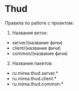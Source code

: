 # Thud

Правила по работе с проектом:

1) Названия веток:

* server/(название фичи)
* client/(название фичи)
* common/(название фичи)

2) Названия пакетов:

* ru.mirea.thud.server.*
* ru.mirea.thud.client.*
* ru.mirea.thud.common.*
